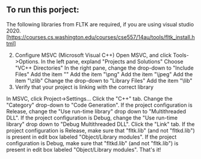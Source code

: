 ## To run this porject:
The following libraries from FLTK are required, if you are using visual studio 2020. 
[https://courses.cs.washington.edu/courses/cse557/14au/tools/fltk_install.html]

2. Configure MSVC (Microsoft Visual C++)
Open MSVC, and click Tools->Options.
In the left pane, expland "Projects and Solutions"
Choose "VC++ Directories"
In the right pane, change the drop-down to "Include Files"
Add the item "\"
Add the item "\\png"
Add the item "\\jpeg"
Add the item "\\zlib"
Change the drop-down to "Library Files"
Add the item "\\lib"
3. Verify that your project is linking with the correct library

In MSVC, click Project->Settings...
Click the "C++" tab.
Change the "Category" drop-down to "Code Generation".
If the project configuration is Release, change the "Use run-time library" drop down to "Multithreaded DLL".
If the project configuration is Debug, change the "Use run-time library" drop down to "Debug Multithreaded DLL".
Click the "Link" tab.
If the project configuration is Release, make sure that "fltk.lib" (and not "fltkd.lib") is present in edit box labeled "Object/Library modules".
If the project configuration is Debug, make sure that "fltkd.lib" (and not "fltk.lib") is present in edit box labeled "Object/Library modules".
That's it!
